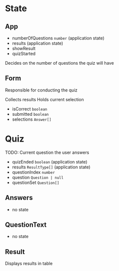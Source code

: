 # State

## App

- numberOfQuestions `number` (application state)
- results (application state)
- showResult
- quizStarted

Decides on the number of questions the quiz will have

## Form

Responsible for conducting the quiz

Collects results
Holds current selection

- isCorrect `boolean`
- submitted `boolean`
- selections `Answer[]`

# Quiz

TODO: Current question the user answers

- quizEnded `boolean` (application state)
- results `ResultType[]` (application state)
- questionIndex `number`
- question `Question | null`
- questionSet `Question[]`

## Answers

- no state

## QuestionText

- no state

## Result

Displays results in table
